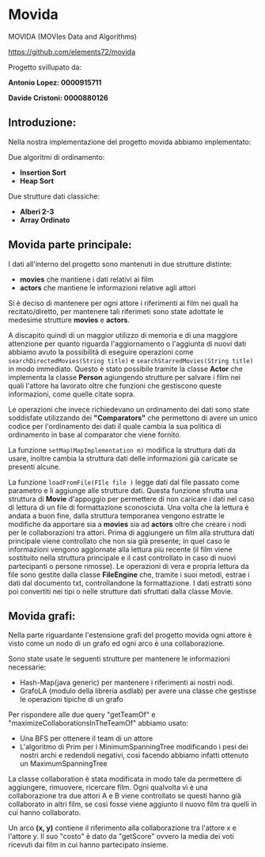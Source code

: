 # Movida
MOVIDA (MOVIes Data and Algorithms)

https://github.com/elements72/movida

Progetto svillupato da:

**Antonio Lopez: 0000915711**

**Davide Cristoni: 0000880126**

## Introduzione:

Nella nostra implementazione del progetto movida abbiamo implementato:

Due algoritmi di ordinamento:
* **Insertion Sort**
* **Heap Sort** 

Due strutture dati classiche:
* **Alberi 2-3**
* **Array Ordinato**


## Movida parte principale:  
I dati all'interno del progetto sono mantenuti in due strutture distinte:
* **movies** che mantiene i dati relativi ai film
* **actors** che mantiene le informazioni relative agli attori

Si è deciso di mantenere per ogni attore i riferimenti ai film nei quali ha recitato/diretto,
per mantenere tali riferimeti sono state adottate le medesime strutture  **movies** e **actors**. 

A discapito quindi di un maggior utilizzo di memoria e di una maggiore attenzione per quanto riguarda l'aggiornamento o l'aggiunta di nuovi dati abbiamo avuto la possibilità di eseguire operazioni come ```searchDirectedMovies(String title)``` e ```searchStarredMovies(String title)``` in modo immediato. Questo è stato possibile tramite la classe **Actor** che implementa la classe **Person** agiungendo strutture per salvare i film nei quali l'attore ha lavorato oltre che funzioni che gestiscono queste informazioni, come quelle citate sopra.

Le operazioni che invece richiedevano un ordinamento dei dati sono state soddisfate utilizzando dei **"Comparators"** che permettono di avere un unico codice per 
l'ordinamento dei dati il quale cambia la sua politica di ordinamento in base al comparator che viene fornito. 

La funzione ```setMap(MapImplementation m)``` modifica la struttura dati da usare, inoltre cambia la struttura dati delle informazioni già caricate se presenti alcune.

La funzione ```loadFromFile(FIle file )``` legge dati dal file passato come parametro e li aggiunge alle strutture dati. Questa funzione sfrutta una struttura di **Movie** d'appoggio per permettere di non caricare i dati nel caso di lettura di un file di formattazione sconosciuta. Una volta che la lettura è andata a buon fine, dalla struttura temporanea vengono estratte le modifiche da apportare sia a **movies** sia ad **actors** oltre che creare i nodi per le collaborazioni tra attori. Prima di aggiungere un film alla struttura dati principale viene controllato che non sia già presente; in quel caso le informazioni vengono aggiornate alla lettura più recente (il film viene sostituito nella struttura principale e il cast controllato in caso di nuovi partecipanti o persone rimosse). Le operazioni di vera e propria lettura da file sono gestite dalla classe **FileEngine** che, tramite i suoi metodi, estrae i dati dal documento txt, controllandone la formattazione. I dati estratti sono poi convertiti nei tipi o nelle strutture dati sfruttati dalla classe Movie.


## Movida grafi:

Nella parte riguardante l'estensione grafi del progetto movida ogni attore è visto come un nodo di un grafo ed ogni arco è una collaborazione.

Sono state usate le seguenti strutture per mantenere le informazioni necessarie:
* Hash-Map(java generic) per mantenere i riferimenti ai nostri nodi.
* GrafoLA (modulo della libreria asdlab) per avere una classe che gestisse le operazioni tipiche di un grafo

Per rispondere alle due query "getTeamOf" e "maximizeCollaborationsInTheTeamOf" abbiamo usato:
* Una BFS per ottenere il team di un attore
* L'algoritmo di Prim per i MinimumSpanningTree modificando i pesi dei nostri archi e redendoli negativi,
così facendo abbiamo infatti ottenuto un MaximumSpanningTree

La classe collaboration è stata modificata in modo tale da permettere di aggiungere, rimuovere, ricercare film.
Ogni qualvolta vi è una collaborazione tra due attori A e B viene controllato se questi hanno già collaborato in altri film,
 se così fosse viene aggiunto il nuovo film tra quelli in cui hanno collaborato.

Un arco **(x, y)** contiene il riferimento alla collaborazione tra l'attore x e l'attore y.
Il suo "costo" è dato da "getScore" ovvero la media dei voti ricevuti dai film in cui hanno partecipato insieme. 

